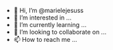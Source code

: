 - 👋 Hi, I’m @marielejesuss
- 👀 I’m interested in ...
- 🌱 I’m currently learning ...
- 💞️ I’m looking to collaborate on ...
- 📫 How to reach me ...

<!---
marielejesuss/marielejesuss is a ✨ special ✨ repository because its `README.md` (this file) appears on your GitHub profile.
You can click the Preview link to take a look at your changes.
--->
